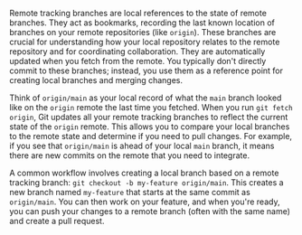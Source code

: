 Remote tracking branches are local references to the state of remote branches. They act as bookmarks, recording the last known location of branches on your remote repositories (like `origin`). These branches are crucial for understanding how your local repository relates to the remote repository and for coordinating collaboration. They are automatically updated when you fetch from the remote. You typically don't directly commit to these branches; instead, you use them as a reference point for creating local branches and merging changes.

Think of `origin/main` as your local record of what the `main` branch looked like on the `origin` remote the last time you fetched. When you run `git fetch origin`, Git updates all your remote tracking branches to reflect the current state of the `origin` remote. This allows you to compare your local branches to the remote state and determine if you need to pull changes. For example, if you see that `origin/main` is ahead of your local `main` branch, it means there are new commits on the remote that you need to integrate.

A common workflow involves creating a local branch based on a remote tracking branch: `git checkout -b my-feature origin/main`. This creates a new branch named `my-feature` that starts at the same commit as `origin/main`. You can then work on your feature, and when you're ready, you can push your changes to a remote branch (often with the same name) and create a pull request.